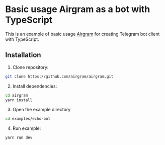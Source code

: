# Basic usage Airgram as a bot with TypeScript

This is an example of basic usage [Airgram](https://github.com/airgram/airgram) for creating Telegram bot client with TypeScript.

## Installation

1. Clone repository:

```bash
git clone https://github.com/airgram/airgram.git
```

2. Install dependencies:

```bash
cd airgram
yarn install
```

3. Open the example directory

```bash
cd examples/echo-bot
```

4. Run example:

```bash
yarn run dev
```
